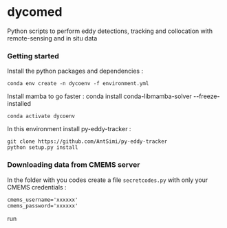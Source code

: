 # dycomed

Python scripts to perform eddy detections, tracking and collocation with remote-sensing and in situ data

### Getting started

Install the python packages and dependencies :
```
conda env create -n dycoenv -f environment.yml
```
Install mamba to go faster :
conda install conda-libmamba-solver --freeze-installed
```
conda activate dycoenv
```
In this environment install py-eddy-tracker :
```
git clone https://github.com/AntSimi/py-eddy-tracker
python setup.py install
```

### Downloading data from CMEMS server

In the folder with you codes create a file `secretcodes.py` with only your CMEMS credentials :
```
cmems_username='xxxxxx'
cmems_password='xxxxxx'
```
run 
